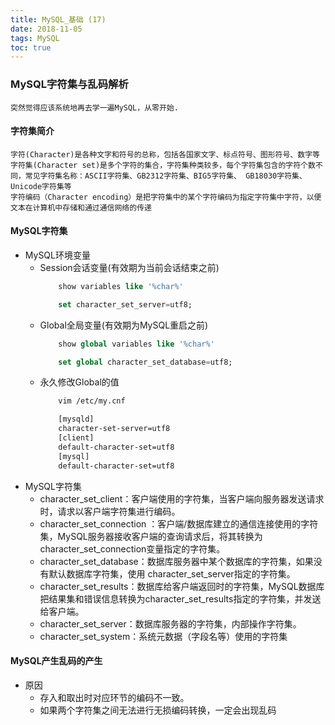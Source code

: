 ```yaml
---
title: MySQL_基础 (17)
date: 2018-11-05
tags: MySQL
toc: true
---
```


### MySQL字符集与乱码解析
    突然觉得应该系统地再去学一遍MySQL，从零开始.

<!-- more -->

#### 字符集简介
    字符(Character)是各种文字和符号的总称，包括各国家文字、标点符号、图形符号、数字等
    字符集(Character set)是多个字符的集合，字符集种类较多，每个字符集包含的字符个数不同，常见字符集名称：ASCII字符集、GB2312字符集、BIG5字符集、 GB18030字符集、Unicode字符集等
    字符编码（Character encoding）是把字符集中的某个字符编码为指定字符集中字符，以便文本在计算机中存储和通过通信网络的传递

#### MySQL字符集
- MySQL环境变量
    * Session会话变量(有效期为当前会话结束之前)
        ```sql
            show variables like '%char%'

            set character_set_server=utf8;
        ```
    * Global全局变量(有效期为MySQL重启之前)
        ```sql
            show global variables like '%char%'

            set global character_set_database=utf8;
        ```
    * 永久修改Global的值
        ```bash
            vim /etc/my.cnf

            [mysqld]
            character-set-server=utf8 
            [client]
            default-character-set=utf8 
            [mysql]
            default-character-set=utf8
        ```
- MySQL字符集
    * character_set_client：客户端使用的字符集，当客户端向服务器发送请求时，请求以客户端字符集进行编码。
    * character_set_connection ：客户端/数据库建立的通信连接使用的字符集，MySQL服务器接收客户端的查询请求后，将其转换为character_set_connection变量指定的字符集。
    * character_set_database：数据库服务器中某个数据库的字符集，如果没有默认数据库字符集，使用 character_set_server指定的字符集。
    * character_set_results：数据库给客户端返回时的字符集，MySQL数据库把结果集和错误信息转换为character_set_results指定的字符集，并发送给客户端。
    * character_set_server：数据库服务器的字符集，内部操作字符集。
    * character_set_system：系统元数据（字段名等）使用的字符集

#### MySQL产生乱码的产生
- 原因
    * 存入和取出时对应环节的编码不一致。
    * 如果两个字符集之间无法进行无损编码转换，一定会出现乱码

